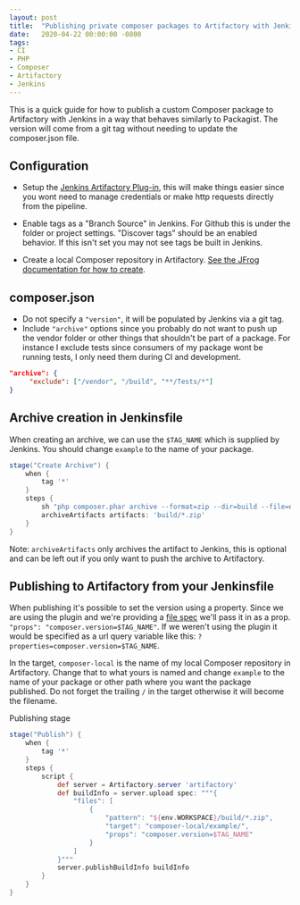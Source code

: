 ```yaml
---
layout: post
title:  "Publishing private composer packages to Artifactory with Jenkins"
date:   2020-04-22 00:00:00 -0800
tags:
- CI
- PHP
- Composer
- Artifactory
- Jenkins
---
```


This is a quick guide for how to publish a custom Composer package to Artifactory with Jenkins in a way that behaves similarly to Packagist. The version will come from a git tag without needing to update the composer.json file.

## Configuration

* Setup the [Jenkins Artifactory Plug-in](https://www.jfrog.com/confluence/display/JFROG/Jenkins+Artifactory+Plug-in), this will make things easier since you wont need to manage credentials or make http requests directly from the pipeline. 

* Enable tags as a "Branch Source" in Jenkins. For Github this is under the folder or project settings. "Discover tags" should be an enabled behavior. If this isn't set you may not see tags be built in Jenkins.

* Create a local Composer repository in Artifactory. [See the JFrog documentation for how to create](https://www.jfrog.com/confluence/display/JFROG/PHP+Composer+Repositories).

## composer.json

* Do not specify a `"version"`, it will be populated by Jenkins via a git tag.
* Include `"archive"` options since you probably do not want to push up the vendor folder or other things that shouldn't be part of a package. For instance I exclude tests since consumers of my package wont be running tests, I only need them during CI and development.
```json
"archive": {
     "exclude": ["/vendor", "/build", "**/Tests/*"]
}
```

## Archive creation in Jenkinsfile
When creating an archive, we can use the `$TAG_NAME` which is supplied by Jenkins. You should change `example` to the name of your package.
```groovy
stage("Create Archive") {
    when {
        tag '*'
    }
    steps {
        sh "php composer.phar archive --format=zip --dir=build --file=example-$TAG_NAME"
        archiveArtifacts artifacts: 'build/*.zip'
    }
}
```

Note: `archiveArtifacts` only archives the artifact to Jenkins, this is optional and can be left out if you only want to push the archive to Artifactory.

## Publishing to Artifactory from your Jenkinsfile
When publishing it's possible to set the version using a property. Since we are using the plugin and we're providing a [file spec](https://www.jfrog.com/confluence/display/JFROG/Using+File+Specs)  we'll pass it in as a prop. `"props": "composer.version=$TAG_NAME"`. If we weren't using the plugin it would be specified as a url query variable like this: `?properties=composer.version=$TAG_NAME`.

In the target, `composer-local` is the name of my local Composer repository in Artifactory. Change that to what yours is named and change `example` to the name of your package or other path where you want the package published. Do not forget the trailing `/` in the target otherwise it will become the filename.


Publishing stage
```groovy
stage("Publish") {
    when {
        tag '*'
    }
    steps {
        script {
            def server = Artifactory.server 'artifactory'
            def buildInfo = server.upload spec: """{
                "files": [
                    {
                        "pattern": "${env.WORKSPACE}/build/*.zip",
                        "target": "composer-local/example/",
                        "props": "composer.version=$TAG_NAME"
                    }
                ]
            }"""
            server.publishBuildInfo buildInfo
        }
    }
}
```